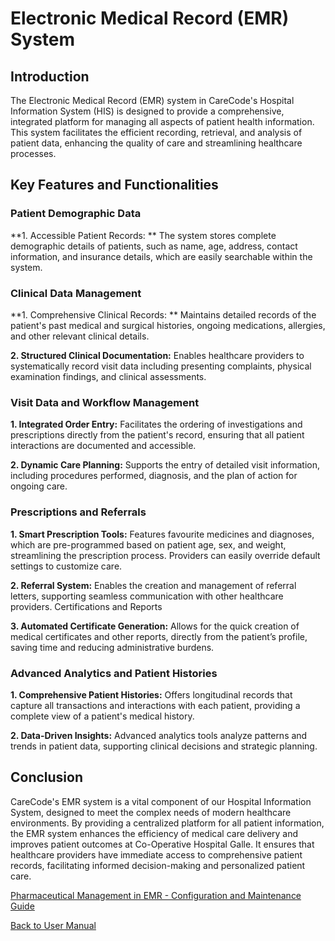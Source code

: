 # Electronic Medical Record (EMR) System
## Introduction
The Electronic Medical Record (EMR) system in CareCode's Hospital Information System (HIS) is designed to provide a comprehensive, integrated platform for managing all aspects of patient health information. This system facilitates the efficient recording, retrieval, and analysis of patient data, enhancing the quality of care and streamlining healthcare processes.

## Key Features and Functionalities
### Patient Demographic Data
**1. Accessible Patient Records: ** The system stores complete demographic details of patients, such as name, age, address, contact information, and insurance details, which are easily searchable within the system.

### Clinical Data Management
**1. Comprehensive Clinical Records: ** Maintains detailed records of the patient's past medical and surgical histories, ongoing medications, allergies, and other relevant clinical details.

**2. Structured Clinical Documentation:** Enables healthcare providers to systematically record visit data including presenting complaints, physical examination findings, and clinical assessments.

### Visit Data and Workflow Management

**1. Integrated Order Entry:** Facilitates the ordering of investigations and prescriptions directly from the patient's record, ensuring that all patient interactions are documented and accessible.

**2. Dynamic Care Planning:** Supports the entry of detailed visit information, including procedures performed, diagnosis, and the plan of action for ongoing care.

### Prescriptions and Referrals

**1. Smart Prescription Tools:** Features favourite medicines and diagnoses, which are pre-programmed based on patient age, sex, and weight, streamlining the prescription process. Providers can easily override default settings to customize care.

**2. Referral System:** Enables the creation and management of referral letters, supporting seamless communication with other healthcare providers.
Certifications and Reports

**3. Automated Certificate Generation:** Allows for the quick creation of medical certificates and other reports, directly from the patient’s profile, saving time and reducing administrative burdens.

### Advanced Analytics and Patient Histories

**1. Comprehensive Patient Histories:** Offers longitudinal records that capture all transactions and interactions with each patient, providing a complete view of a patient's medical history.

**2. Data-Driven Insights:** Advanced analytics tools analyze patterns and trends in patient data, supporting clinical decisions and strategic planning.

## Conclusion
CareCode's EMR system is a vital component of our Hospital Information System, designed to meet the complex needs of modern healthcare environments. By providing a centralized platform for all patient information, the EMR system enhances the efficiency of medical care delivery and improves patient outcomes at Co-Operative Hospital Galle. It ensures that healthcare providers have immediate access to comprehensive patient records, facilitating informed decision-making and personalized patient care.

[Pharmaceutical Management in EMR - Configuration and Maintenance Guide](https://github.com/hmislk/hmis/wiki/Pharmaceutical-Management-in-EMR-%E2%80%90-Configuration-and-Maintenance-Guide)

[Back to User Manual](https://github.com/hmislk/hmis/wiki/User-Manual)
